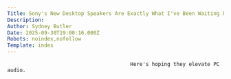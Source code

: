 ```yaml
---
Title: Sony's New Desktop Speakers Are Exactly What I've Been Waiting For
Description: 
Author: Sydney Butler
Date: 2025-09-30T19:00:16.000Z
Robots: noindex,nofollow
Template: index
---
```


                                            Here's hoping they elevate PC audio.
                                        